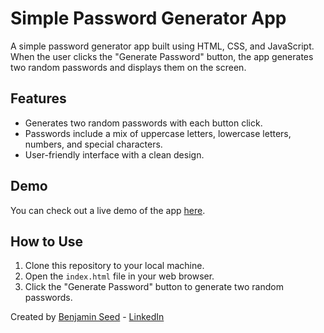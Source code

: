 # Simple Password Generator App

A simple password generator app built using HTML, CSS, and JavaScript. When the user clicks the "Generate Password" button, the app generates two random passwords and displays them on the screen.

## Features

- Generates two random passwords with each button click.
- Passwords include a mix of uppercase letters, lowercase letters, numbers, and special characters.
- User-friendly interface with a clean design.

## Demo

You can check out a live demo of the app [here](https://idyllic-boba-3f114b.netlify.app).

## How to Use

1. Clone this repository to your local machine.
2. Open the `index.html` file in your web browser.
3. Click the "Generate Password" button to generate two random passwords.


Created by [Benjamin Seed](https://github.com/BenjaminSeed) - [LinkedIn](https://www.linkedin.com/in/benjamin-seed/)
